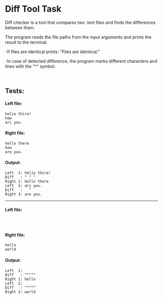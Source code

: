 # Diff Tool Task

Diff checker is a tool that compares two .text files and finds the differences between them.

The program reads the file paths from the input arguments and prints the result to the terminal.

-If files are identical prints: "Files are identical."

-In case of detected difference, the program marks different characters and lines with the "^" symbol.

<br>

## Tests:

#### Left file: 
`helio thire!` <br>
`how` <br>
`ari you.` <br>

#### Right file: 
`hello there` <br>
`how` <br>
`are you.` <br>

#### Output: 
`Left  1: helio thire!` <br>
`Diff   : ^ ^ ^` <br>
`Right 1: hello there` <br>
`Left  3: ari you.` <br>
`Diff   :   ^` <br>
`Right 3: are you.` <br>

------------------

#### Left file: 
`   ` <br>
`   ` <br>

#### Right file: 
`hello` <br>
`world` <br>

#### Output: 
`Left  1: ` <br>
`Diff   : ^^^^^` <br>
`Right 1: hello` <br>
`Left  2:` <br>
`Diff   : ^^^^^` <br>
`Right 2: world` <br>


